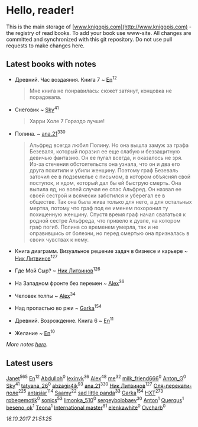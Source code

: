 # Hello, reader!
This is the main storage of [www.knigopis.com](http://www.knigopis.com) - the registry of read books.
To add your book use www-site. All changes are committed and synchronized with this git repository.
Do not use pull requests to make changes here.


## Latest books with notes
* Древний. Час воздаяния. Книга 7 ~ [En](users/333/333646551-vkontakte)<sup>12</sup>
    > Мне книга не понравилась: сюжет затянут, концовка не порадовала.

* Снеговик ~ [Sky](users/118/118049897850017649660-google)<sup>41</sup>
    > Харри Холе 7
    > Гораздо лучше!

* Полина. ~ [ana.21](users/107/107655526900000657481-google)<sup>330</sup>
    > Альфред всегда любил Полину. Но она вышла замуж за графа Безеваля, который поразил ее еще слабую и беззащитную девичью фантазию. Он ее пугал всегда, и оказалось не зря. Из-за стечения обстоятельств она узнала, что он и два его друга похитили и убили женщину. Поэтому граф Безеваль заточил ее в подземелье с письмом, в котором объяснял свой поступок, и ядом, который дал бы ей быструю смерть. Она выпила яд, но волей случая ее спас Альфред. Он назвал ее своей сестрой и всячески заботился и уберегал ее в обществе. Так она была жива только для него, а для остальных мертва, потому что граф под ее именем похоронил ту похищенную женщину. Спустя время граф начал свататься к родной сестре Альфреда, что привело к дуэле, на котором граф погиб. Полина со временем умерла, так и не оправившись от болезни, но перед смертью она призналась в своих чувствах к нему.

* Книга диаграмм. Визуальное решение задач в бизнесе и карьере ~ [Ник Литвинов](users/241/241974816-vkontakte)<sup>127</sup>

* Где Мой Сыр? ~ [Ник Литвинов](users/241/241974816-vkontakte)<sup>126</sup>

* На Западном фронте без перемен ~ [Alex](users/106/106644083867140961454-google)<sup>36</sup>

* Человек толпы ~ [Alex](users/106/106644083867140961454-google)<sup>34</sup>

* Над пропастью во ржи ~ [Garka](users/115/115753719718250012620-google)<sup>154</sup>

* Древний. Возрождение. Книга 6 ~ [En](users/333/333646551-vkontakte)<sup>11</sup>

* Желание ~ [En](users/333/333646551-vkontakte)<sup>10</sup>


_More notes [here](latest_books_with_notes.md)._


## Latest users
[Janet](users/108/108113656204404967440-google)<sup>565</sup> 
[En](users/333/333646551-vkontakte)<sup>12</sup> 
[Abdulloh](users/441/441352480-vkontakte)<sup>0</sup> 
[lexinvk](users/170/170278332-vkontakte)<sup>36</sup> 
[Alex](users/106/106644083867140961454-google)<sup>48</sup> 
[me](users/381/381417697-yandex)<sup>32</sup> 
[milk_friend666](users/320/320068980-vkontakte)<sup>0</sup> 
[Anton_G](users/108/108312916368903724576-google)<sup>0</sup> 
[Sky](users/118/118049897850017649660-google)<sup>41</sup> 
[tatyana_26](users/152/152918478-vkontakte)<sup>0</sup> 
[abzagir4ik](users/362/3621623-vkontakte)<sup>93</sup> 
[ana.21](users/107/107655526900000657481-google)<sup>330</sup> 
[Ник Литвинов](users/241/241974816-vkontakte)<sup>127</sup> 
[Оля-перекати-поле](users/108/10848515355906827860-mailru)<sup>225</sup> 
[antasiar](users/688/68827372-vkontakte)<sup>114</sup> 
[Saamy](users/115/115226508-vkontakte)<sup>22</sup> 
[sad little panda](users/188/1882525281990290-facebook)<sup>33</sup> 
[Garka](users/115/115753719718250012620-google)<sup>154</sup> 
[HXT](users/100/100002563462782-facebook)<sup>273</sup> 
[rpbegemotik](users/749/74945125-vkontakte)<sup>0</sup> 
[sonics](users/588/5880221-vkontakte)<sup>53</sup> 
[limonka_510](users/708/70819466-vkontakte)<sup>0</sup> 
[sergeybolobaev](users/379/37918255-vkontakte)<sup>30</sup> 
[Anton](users/100/1007576529-facebook)<sup>1</sup> 
[Querqus](users/165/1659822494090704-facebook)<sup>1</sup> 
[beseno_ok](users/123/12305926-vkontakte)<sup>1</sup> 
[Teona](users/430/430717602-vkontakte)<sup>1</sup> 
[International master](users/741/74140988-vkontakte)<sup>81</sup> 
[elenkawhite](users/528/52806613-vkontakte)<sup>0</sup> 
[Ovcharb](users/225/22575695-vkontakte)<sup>0</sup> 


_16.10.2017 21:51:25_

